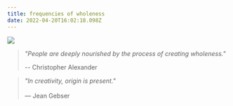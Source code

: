 ```yaml
---
title: frequencies of wholeness
date: 2022-04-20T16:02:18.098Z
---
```

![](/images/animated-torus.gif)

> *"People are deeply nourished by the process of creating wholeness."*
>
> \-- Christopher Alexander





> *"In creativity, origin is present."* \
> \
> — Jean Gebser